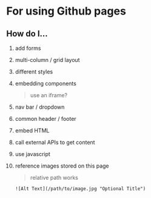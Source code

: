 For using Github pages
======================

How do I...
-----------

1. add forms

2. multi-column / grid layout

3. different styles

4. embedding components

	> use an iframe? 

	
5. nav bar / dropdown

6. common header / footer

7. embed HTML

8. call external APIs to get content

9. use javascript

10. reference images stored on this page
	> relative path works

	`![Alt Text](/path/to/image.jpg "Optional Title")`



